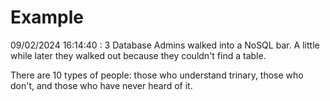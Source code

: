 # Example

<!-- replace-with-date starts -->
09/02/2024 16:14:40 : 3 Database Admins walked into a NoSQL bar. A little while later they walked out because they couldn't find a table.
<!-- replace-with-date ends -->

<!-- replace-with-joke starts -->
There are 10 types of people: those who understand trinary, those who don't, and those who have never heard of it.
<!-- replace-with-joke ends -->